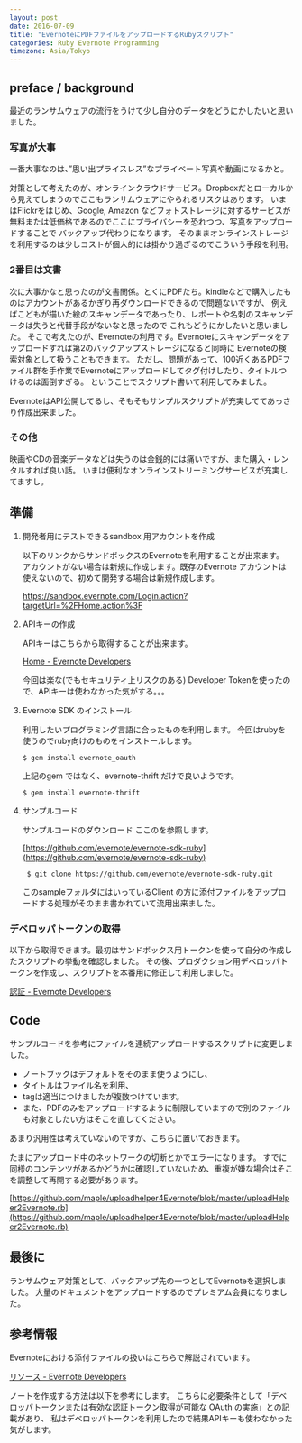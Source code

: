 ```yaml
---
layout: post
date: 2016-07-09
title: "EvernoteにPDFファイルをアップロードするRubyスクリプト"
categories: Ruby Evernote Programming
timezone: Asia/Tokyo
---
```


## preface / background

最近のランサムウェアの流行をうけて少し自分のデータをどうにかしたいと思いました。

### 写真が大事

一番大事なのは、”思い出プライスレス”なプライベート写真や動画になるかと。

対策として考えたのが、オンラインクラウドサービス。Dropboxだとローカルから見えてしまうのでここもランサムウェアにやられるリスクはあります。
いまはFlickrをはじめ、Google, Amazon などフォトストレージに対するサービスが無料または低価格であるのでここにプライバシーを恐れつつ、写真をアップロードすることで
バックアップ代わりになります。
そのままオンラインストレージを利用するのは少しコストが個人的には掛かり過ぎるのでこういう手段を利用。

### 2番目は文書

次に大事かなと思ったのが文書関係。とくにPDFたち。kindleなどで購入したものはアカウントがあるかぎり再ダウンロードできるので問題ないですが、
例えばこどもが描いた絵のスキャンデータであったり、レポートや名刺のスキャンデータは失うと代替手段がないなと思ったので
これもどうにかしたいと思いました。
そこで考えたのが、Evernoteの利用です。Evernoteにスキャンデータをアップロードすれば第2のバックアップストレージになると同時に
Evernoteの検索対象として扱うこともできます。
ただし、問題があって、100近くあるPDFファイル群を手作業でEvernoteにアップロードしてタグ付けしたり、タイトルつけるのは面倒すぎる。
ということでスクリプト書いて利用してみました。

EvernoteはAPI公開してるし、そもそもサンプルスクリプトが充実しててあっさり作成出来ました。

### その他

映画やCDの音楽データなどは失うのは金銭的には痛いですが、また購入・レンタルすれば良い話。
いまは便利なオンラインストリーミングサービスが充実してますし。


## 準備

1. 開発者用にテストできるsandbox 用アカウントを作成

    以下のリンクからサンドボックスのEvernoteを利用することが出来ます。
    アカウントがない場合は新規に作成します。既存のEvernote アカウントは使えないので、初めて開発する場合は新規作成します。

    https://sandbox.evernote.com/Login.action?targetUrl=%2FHome.action%3F

2. APIキーの作成

    APIキーはこちらから取得することが出来ます。

   [Home - Evernote Developers](https://dev.evernote.com/#apikey)

    今回は楽な(でもセキュリティ上リスクのある) Developer Tokenを使ったので、APIキーは使わなかった気がする。。。

3. Evernote SDK のインストール

    利用したいプログラミング言語に合ったものを利用します。
    今回はrubyを使うのでruby向けのものをインストールします。    

    ``` $ gem install evernote_oauth ```

    上記のgem ではなく、evernote-thrift だけで良いようです。     
     
    ``` $ gem install evernote-thrift ```    
    
4. サンプルコード

    サンプルコードのダウンロード
    ここのを参照します。

    [https://github.com/evernote/evernote-sdk-ruby](https://github.com/evernote/evernote-sdk-ruby)

    ``` $ git clone https://github.com/evernote/evernote-sdk-ruby.git```

    このsampleフォルダにはいっているClient の方に添付ファイルをアップロードする処理がそのまま書かれていて流用出来ました。


### デベロッパトークンの取得

以下から取得できます。最初はサンドボックス用トークンを使って自分の作成したスクリプトの挙動を確認しました。
その後、プロダクション用デベロッパトークンを作成し、スクリプトを本番用に修正して利用しました。

[認証 - Evernote Developers](https://dev.evernote.com/intl/jp/doc/articles/authentication.php#devtoken)


## Code

サンプルコードを参考にファイルを連続アップロードするスクリプトに変更しました。

* ノートブックはデフォルトをそのまま使うようにし、
* タイトルはファイル名を利用、
* tagは適当につけましたが複数つけています。
* また、PDFのみをアップロードするように制限していますので別のファイルも対象としたい方はそこを直してください。

あまり汎用性は考えていないのですが、こちらに置いておきます。

たまにアップロード中のネットワークの切断とかでエラーになります。
すでに同様のコンテンツがあるかどうかは確認していないため、重複が嫌な場合はそこを調整して再開する必要があります。


[https://github.com/maple/uploadhelper4Evernote/blob/master/uploadHelper2Evernote.rb](https://github.com/maple/uploadhelper4Evernote/blob/master/uploadHelper2Evernote.rb)

## 最後に

ランサムウェア対策として、バックアップ先の一つとしてEvernoteを選択しました。
大量のドキュメントをアップロードするのでプレミアム会員になりました。


## 参考情報

Evernoteにおける添付ファイルの扱いはこちらで解説されています。

[リソース - Evernote Developers](https://dev.evernote.com/intl/jp/doc/articles/resources.php)

ノートを作成する方法は以下を参考にします。
こちらに必要条件として「デベロッパトークンまたは有効な認証トークン取得が可能な OAuth の実施」との記載があり、
私はデベロッパトークンを利用したので結果APIキーも使わなかった気がします。






